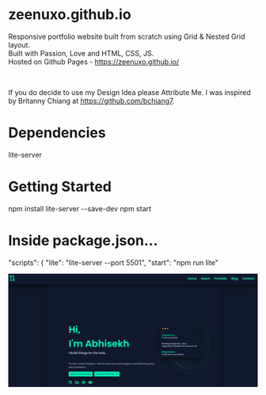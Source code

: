 # zeenuxo.github.io

Responsive portfolio website built from scratch using Grid & Nested Grid layout.
<br>
Built with Passion, Love and HTML, CSS, JS.
<br>
Hosted on Github Pages - https://zeenuxo.github.io/

<br>

If you do decide to use my Design Idea please Attribute Me. 
I was inspired by Britanny Chiang at https://github.com/bchiang7. 

# Dependencies
lite-server

# Getting Started
npm install lite-server --save-dev
npm start

# Inside package.json...
 "scripts": {
    "lite": "lite-server --port 5501",
    "start": "npm run lite"

![My Image](preview/preview.png)



